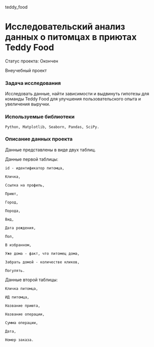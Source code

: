 teddy_food
# Исследовательский анализ данных о питомцах в приютах Teddy Food
Статус проекта: Окончен

Внеучебный проект

### Задача исследования
Исследовать данные, найти зависимости и выдвинуть гипотезы для команды Teddy Food для улучшения пользовательского опыта и увеличения выручки.

### Используемые библиотеки

	Python, Matplotlib, Seaborn, Pandas, SciPy.

### Описание данных проекта

Данные представлены в виде двух таблиц. 

Данные первой таблицы:

	id - идентификатор питомца,
	
	Кличка,
	
	Ссылка на профиль,
	
	Приют,
	
	Город,           
	
	Порода,             
	
	Вид,           
	
	Дата рождения,    
	
	Пол,           
	
	В избранном,       
	
	Уже дома - факт, что питомец дома,
	
	Забрать домой - количестве кликов,

 	Погулять.

Данные второй таблицы:

	Кличка питомца, 

	ИД питомца, 
	
	Название приюта, 
	
	Название операции, 
	
	Сумма операции, 
	
	Дата, 
	
	Номер заказа. 